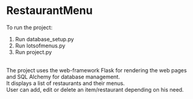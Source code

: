 # RestaurantMenu
To run the project:<br />
1. Run database_setup.py<br />
2. Run lotsofmenus.py<br />
3. Run project.py<br />
<br />
The project uses the web-framework Flask for rendering the web pages and SQL Alchemy for database management.<br />
It displays a list of restaurants and their menus. <br />
User can add, edit or delete an item/restaurant depending on his need.<br />
